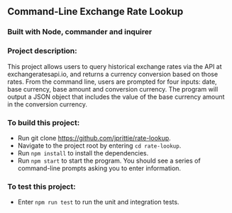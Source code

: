 ## Command-Line Exchange Rate Lookup
### Built with Node, commander and inquirer

### Project description:
This project allows users to query historical exchange rates via the API at exchangeratesapi.io,
and returns a currency conversion based on those rates. From the command line, users are prompted
for four inputs: date, base currency, base amount and conversion currency. The program will output
a JSON object that includes the value of the base currency amount in the conversion currency.

### To build this project:
* Run git clone https://github.com/jprittie/rate-lookup.
* Navigate to the project root by entering `cd rate-lookup`.
* Run `npm install` to install the dependencies.
* Run `npm start` to start the program. You should see a series of command-line prompts asking you
to enter information.

### To test this project:
* Enter `npm run test` to run the unit and integration tests.
